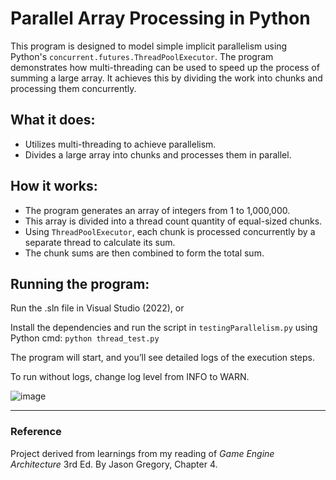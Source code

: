 # Parallel Array Processing in Python

This program is designed to model simple implicit parallelism using Python's `concurrent.futures.ThreadPoolExecutor`. The program demonstrates how multi-threading can be used to speed up the process of summing a large array. It achieves this by dividing the work into chunks and processing them concurrently.

## What it does:
- Utilizes multi-threading to achieve parallelism.
- Divides a large array into chunks and processes them in parallel.

## How it works:
- The program generates an array of integers from 1 to 1,000,000.
- This array is divided into a thread count quantity of equal-sized chunks.
- Using `ThreadPoolExecutor`, each chunk is processed concurrently by a separate thread to calculate its sum.
- The chunk sums are then combined to form the total sum.

## Running the program:
Run the .sln file in Visual Studio (2022), or

Install the dependencies and run the script in `testingParallelism.py` using Python cmd:
`python thread_test.py`

The program will start, and you’ll see detailed logs of the execution steps.

To run without logs, change log level from INFO to WARN.

![image](https://github.com/user-attachments/assets/a63364bd-51f1-410c-94be-438769a8f379)

----

### Reference
Project derived from learnings from my reading of *Game Engine Architecture* 3rd Ed. By Jason Gregory, Chapter 4.
